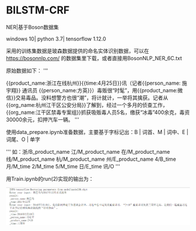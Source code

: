 # BILSTM-CRF
NER|基于Boson数据集

      
windows 10| python 3.7| tensorflow 1.12.0

采用的训练集数据是玻森数据提供的命名实体识别数据，可以在 https://bosonnlp.com/ 的数据集里下载，或者直接用BosonNLP_NER_6C.txt

原始数据如下：
'''

{{product_name:浙江在线杭州}}{{time:4月25日}}讯（记者{{person_name: 施宇翔}} 通讯员 {{person_name:方英}}）毒贩很“时髦”，用{{product_name:微信}}交易毒品。没料想警方也很“潮”，将计就计，一举将其擒获。记者从{{org_name:杭州江干区公安分局}}了解到，经过一个多月的侦查工作，{{org_name:江干区禁毒专案组}}抓获吸贩毒人员5名，缴获“冰毒”400余克，毒资30000余元，扣押汽车一辆。
'''

使用data_prepare.ipynb准备数据，主要基于字标记出：B | 词首、M | 词中、E | 词尾、O | 单字

'''
如：浙/B_product_name 江/M_product_name 在/M_product_name 线/M_product_name 杭/M_product_name 州/E_product_name 4/B_time 月/M_time 2/M_time 5/M_time 日/E_time 讯/O
'''

用Train.ipynb的run(2)实现的输出为：

![image](https://github.com/TomatoTang/BILSTM-CRF/blob/master/image/image1.png)
      

